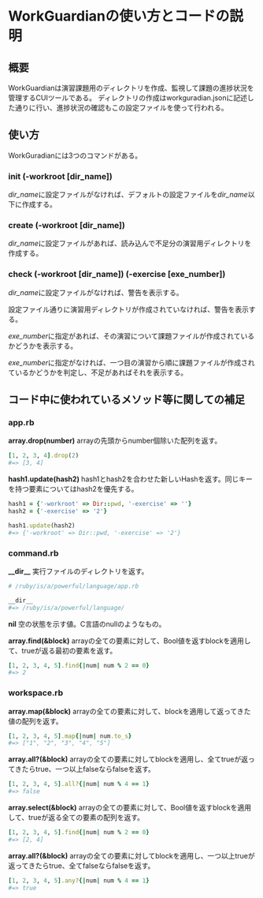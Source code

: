 # WorkGuardianの使い方とコードの説明

## 概要

WorkGuardianは演習課題用のディレクトリを作成、監視して課題の進捗状況を管理するCUIツールである。
ディレクトリの作成はworkguradian.jsonに記述した通りに行い、進捗状況の確認もこの設定ファイルを使って行われる。

## 使い方

WorkGuradianには3つのコマンドがある。

### init (-workroot [dir_name])

*dir_name*に設定ファイルがなければ、デフォルトの設定ファイルを*dir_name*以下に作成する。

### create (-workroot [dir_name])

*dir_name*に設定ファイルがあれば、読み込んで不足分の演習用ディレクトリを作成する。

### check (-workroot [dir_name]) (-exercise [exe_number])

*dir_name*に設定ファイルがなければ、警告を表示する。

設定ファイル通りに演習用ディレクトリが作成されていなければ、警告を表示する。

*exe_number*に指定があれば、その演習について課題ファイルが作成されているかどうかを表示する。

*exe_number*に指定がなければ、一つ目の演習から順に課題ファイルが作成されているかどうかを判定し、不足があればそれを表示する。

## コード中に使われているメソッド等に関しての補足

### app.rb

**array.drop(number)**
arrayの先頭からnumber個除いた配列を返す。

```ruby
[1, 2, 3, 4].drop(2)
#=> [3, 4]
```

**hash1.update(hash2)**
hash1とhash2を合わせた新しいHashを返す。同じキーを持つ要素についてはhash2を優先する。

```ruby
hash1 = {'-workroot' => Dir::pwd, '-exercise' => ''}
hash2 = {'-exercise' => '2'}

hash1.update(hash2)
#=> {'-workroot' => Dir::pwd, '-exercise' => '2'}
```

### command.rb

**\_\_dir\_\_**
実行ファイルのディレクトリを返す。

```ruby
# /ruby/is/a/powerful/language/app.rb

__dir__
#=> /ruby/is/a/powerful/language/
```

**nil**
空の状態を示す値。C言語のnullのようなもの。

**array.find(&block)**
arrayの全ての要素に対して、Bool値を返すblockを適用して、trueが返る最初の要素を返す。

```ruby
[1, 2, 3, 4, 5].find{|num| num % 2 == 0}
#=> 2
```

### workspace.rb

**array.map(&block)**
arrayの全ての要素に対して、blockを適用して返ってきた値の配列を返す。

```ruby
[1, 2, 3, 4, 5].map{|num| num.to_s}
#=> ["1", "2", "3", "4", "5"]
```

**array.all?(&block)**
arrayの全ての要素に対してblockを適用し、全てtrueが返ってきたらtrue、一つ以上falseならfalseを返す。

```ruby
[1, 2, 3, 4, 5].all?{|num| num % 4 == 1}
#=> false
```

**array.select(&block)**
arrayの全ての要素に対して、Bool値を返すblockを適用して、trueが返る全ての要素の配列を返す。

```ruby
[1, 2, 3, 4, 5].find{|num| num % 2 == 0}
#=> [2, 4]
```

**array.all?(&block)**
arrayの全ての要素に対してblockを適用し、一つ以上trueが返ってきたらtrue、全てfalseならfalseを返す。

```ruby
[1, 2, 3, 4, 5].any?{|num| num % 4 == 1}
#=> true
```